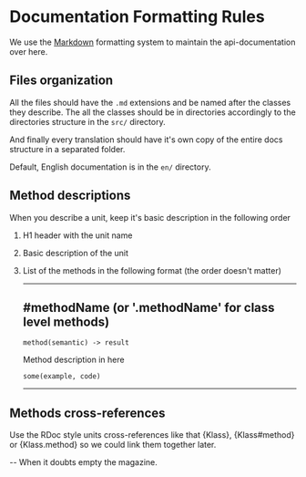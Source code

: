 # Documentation Formatting Rules

We use the [Markdown](http://en.wikipedia.org/wiki/Markdown) formatting
system to maintain the api-documentation over here.


## Files organization

All the files should have the `.md` extensions and be named after the classes
they describe. The all the classes should be in directories accordingly to the
directories structure in the `src/` directory.

And finally every translation should have it's own copy of the entire docs
structure in a separated folder.

Default, English documentation is in the `en/` directory.


## Method descriptions

When you describe a unit, keep it's basic description in the following order

1. H1 header with the unit name
2. Basic description of the unit
3. List of the methods in the following format (the order doesn't matter)
   
   --------------------------------------
   ## #methodName (or '.methodName' for class level methods)
   
       method(semantic) -> result
   
   Method description in here
   
       some(example, code)
   
   --------------------------------------


## Methods cross-references

Use the RDoc style units cross-references like that {Klass}, {Klass#method} or
{Klass.method} so we could link them together later.


--
When it doubts empty the magazine.

